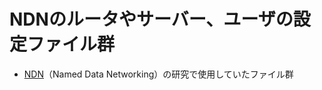 # NDNのルータやサーバー、ユーザの設定ファイル群

* [NDN](https://www.caida.org/publications/papers/2014/named_data_networking/named_data_networking.pdf)（Named Data Networking）の研究で使用していたファイル群


